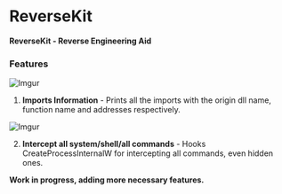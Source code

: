 # ReverseKit

<b>ReverseKit - Reverse Engineering Aid</b>

### Features
![Imgur](https://i.imgur.com/ExrfWGQ.png)


1. <b>Imports Information</b> - Prints all the imports with the origin dll name, function name and addresses respectively.


![Imgur](https://i.imgur.com/PWuwnI6.png)


2. <b>Intercept all system/shell/all commands</b> - Hooks CreateProcessInternalW for intercepting all commands, even hidden ones.

<b>Work in progress, adding more necessary features.</b>
